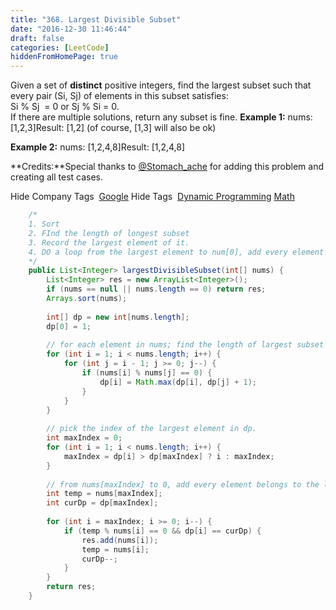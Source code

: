 ```yaml
---
title: "368. Largest Divisible Subset"
date: "2016-12-30 11:46:44"
draft: false
categories: [LeetCode]
hiddenFromHomePage: true
---
```

Given a set of **distinct** positive integers, find the largest subset such that every pair (Si, Sj) of elements in this subset satisfies:  
Si % Sj  = 0 or Sj % Si = 0.  
If there are multiple solutions, return any subset is fine.
**Example 1:**
nums: [1,2,3]Result: [1,2] (of course, [1,3] will also be ok)

**Example 2:**
nums: [1,2,4,8]Result: [1,2,4,8]

**Credits:**Special thanks to [@Stomach_ache](https://leetcode.com/stomach_ache) for adding this problem and creating all test cases.

Hide Company Tags
 [Google](https://leetcode.com/company/google/)
Hide Tags
 [Dynamic Programming](https://leetcode.com/tag/dynamic-programming/) [Math](https://leetcode.com/tag/math/)

```java
    /*
    1. Sort
    2. FInd the length of longest subset
    3. Record the largest element of it.
    4. DO a loop from the largest element to num[0], add every element belong to the logest subset.
    */
    public List<Integer> largestDivisibleSubset(int[] nums) {
        List<Integer> res = new ArrayList<Integer>();
        if (nums == null || nums.length == 0) return res;
        Arrays.sort(nums);
        
        int[] dp = new int[nums.length];
        dp[0] = 1;
        
        // for each element in nums; find the length of largest subset it has.
        for (int i = 1; i < nums.length; i++) {
            for (int j = i - 1; j >= 0; j--) {
                if (nums[i] % nums[j] == 0) {
                    dp[i] = Math.max(dp[i], dp[j] + 1);
                }
            }
        }
        
        // pick the index of the largest element in dp.
        int maxIndex = 0;
        for (int i = 1; i < nums.length; i++) {
            maxIndex = dp[i] > dp[maxIndex] ? i : maxIndex;
        }
        
        // from nums[maxIndex] to 0, add every element belongs to the largest subset
        int temp = nums[maxIndex];
        int curDp = dp[maxIndex];
        
        for (int i = maxIndex; i >= 0; i--) {
            if (temp % nums[i] == 0 && dp[i] == curDp) {
                res.add(nums[i]);
                temp = nums[i];
                curDp--;
            }
        }
        return res;
    }

```
